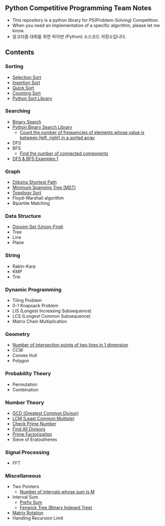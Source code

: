 ## Python Competitive Programming Team Notes

* This repository is a python library for PS(Problem-Solving) Competition.
* When you need an implementation of a specific algorithm, please let me know.
* 알고리즘 대회를 위한 파이썬 (Python) 소스코드 저장소입니다.

## Contents

### Sorting

* [Selection Sort](./Sorting/selection_sort.py)
* [Insertion Sort](./Sorting/insertion_sort.py)
* [Quick Sort](./Sorting/quick_sort.py)
* [Counting Sort](./Sorting/counting_sort.py)
* [Python Sort Library](./Sorting/python_sort_library.py)

### Searching

* [Binary Search](./Searching/binary_search.py)
* [Python Binary Search Library](./Searching/python_binary_search_library.py)
    * [Count the number of frequencies of elements whose value is between \[left, right\] in a sorted array](./Searching/count_the_number_of_frequencies_in_a_sorted_array.py)
* DFS
* BFS
    * [Find the number of connected components](./Searching/find_the_number_of_connected_components.py)
* [DFS & BFS Examples 1](./Searching/dfs_and_bfs_example_1.py)

### Graph

* [Dijkstra Shortest Path](./Graph/dijkstra_shortest_path.py)
* [Minimum Spanning Tree (MST)](./Graph/minimum_spanning_tree.py)
* [Topology Sort](./Graph/topology_sort.py)
* Floyd–Warshall algorithm
* Bipartite Matching

### Data Structure

* [Disjoint-Set (Union-Find)](./Data%20Structure/disjoint_set.py)
* Tree
* Line
* Plane

### String

* Rabin-Karp
* KMP
* Trie

### Dynamic Programming

* Tiling Problem
* 0-1 Knapsack Problem
* LIS (Longest Increasing Subsequence)
* LCS (Longest Common Subsequence)
* Matrix Chain Multiplication

### Geometry

* [Number of intersection points of two lines in 1 dimension](./Geometry/number_of_intersection_points_of_two_lines_in_1_dimension.py)
* CCW
* Convex Hull
* Polygon

### Probability Theory

* Permutation
* Combination

### Number Theory

* [GCD (Greatest Common Divisor)](./Number%20Theory/gcd.py)
* [LCM (Least Common Multiple)](./Number%20Theory/lcm.py)
* [Check Prime Number](./Number%20Theory/is_prime_number.py)
* [Find All Divisors](./Number%20Theory/find_all_divisors_of_a_number.py)
* [Prime Factorization](./Number%20Theory/prime_factorization.py)
* Sieve of Eratosthenes

### Signal Processing

* FFT

### Miscellaneous

* Two Pointers
    * [Number of intervals whose sum is M](./Miscellaneous/number_of_intervals_whose_sum_is_M.py)
* Interval Sum
    * [Prefix Sum](./Miscellaneous/prefix_sum.py)
    * [Fenwick Tree (Binary Indexed Tree)](./Miscellaneous/fenwick_tree.py)
* [Matrix Rotation](./Miscellaneous/rotate_a_matrix_by_90_degree.py)
* Handling Recursion Limit
